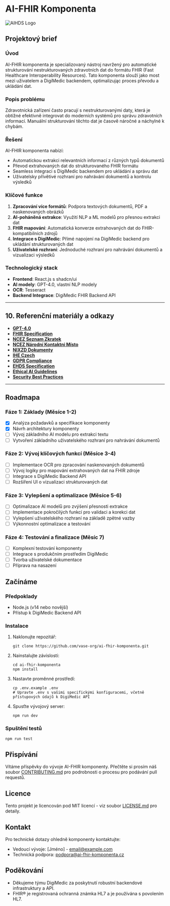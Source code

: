 # AI-FHIR Komponenta

![AIHDS Logo](https://i.ibb.co/3Y2P8t8/DALL-E-2024-07-14-14-18-27-A-clean-and-minimalistic-pixel-art-hero-image-for-the-AIHDS-platform-inte.webp)

## Projektový brief

### Úvod
AI-FHIR komponenta je specializovaný nástroj navržený pro automatické strukturování nestrukturovaných zdravotních dat do formátu FHIR (Fast Healthcare Interoperability Resources). Tato komponenta slouží jako most mezi uživatelem a DigiMedic backendem, optimalizując proces převodu a ukládání dat.

### Popis problému
Zdravotnická zařízení často pracují s nestrukturovanými daty, která je obtížné efektivně integrovat do moderních systémů pro správu zdravotních informací. Manuální strukturování těchto dat je časově náročné a náchylné k chybám.

### Řešení
AI-FHIR komponenta nabízí:
- Automatickou extrakci relevantních informací z různých typů dokumentů
- Převod extrahovaných dat do strukturovaného FHIR formátu
- Seamless integraci s DigiMedic backendem pro ukládání a správu dat
- Uživatelsky přívětivé rozhraní pro nahrávání dokumentů a kontrolu výsledků

### Klíčové funkce
1. **Zpracování více formátů**: Podpora textových dokumentů, PDF a naskenovaných obrázků
2. **AI-poháněná extrakce**: Využití NLP a ML modelů pro přesnou extrakci dat
3. **FHIR mapování**: Automatická konverze extrahovaných dat do FHIR-kompatibilních zdrojů
4. **Integrace s DigiMedic**: Přímé napojení na DigiMedic backend pro ukládání strukturovaných dat
5. **Uživatelské rozhraní**: Jednoduché rozhraní pro nahrávání dokumentů a vizualizaci výsledků

### Technologický stack
- **Frontend**: React.js s shadcn/ui
- **AI modely**: GPT-4.0, vlastní NLP modely
- **OCR**: Tesseract
- **Backend Integrace**: DigiMedic FHIR Backend API
---
  ## 10. Referenční materiály a odkazy

- **[GPT-4.0](https://openai.com/research/gpt-4)**
- **[FHIR Specification](https://build.fhir.org/)**
- **[NCEZ Seznam Zkratek](https://ncez.mzcr.cz/cs/seznam-zkratek/seznam-zkratek)**
- **[NCEZ Národní Kontaktni Místo](https://ncez.mzcr.cz/cs/narodni-kontaktni-misto-elektronickeho-zdravotnictvi/narodni-kontaktni-misto-pro-elektronicke)**
- **[NIXZD Dokumenty](https://www.nixzd.cz/dokumenty)**
- **[IHE Czech](https://www.ihe-czech.cz/)**
- **[GDPR Compliance](https://gdpr.eu/)**
- **[EHDS Specification](https://ec.europa.eu/health/ehealth/ehds_en)**
- **[Ethical AI Guidelines](https://www.acm.org/code-of-ethics)**
- **[Security Best Practices](https://www.nist.gov/topics/cybersecurity)**
---

## Roadmapa

### Fáze 1: Základy (Měsíce 1-2)
- [x] Analýza požadavků a specifikace komponenty
- [x] Návrh architektury komponenty
- [ ] Vývoj základního AI modelu pro extrakci textu
- [ ] Vytvoření základního uživatelského rozhraní pro nahrávání dokumentů

### Fáze 2: Vývoj klíčových funkcí (Měsíce 3-4)
- [ ] Implementace OCR pro zpracování naskenovaných dokumentů
- [ ] Vývoj logiky pro mapování extrahovaných dat na FHIR zdroje
- [ ] Integrace s DigiMedic Backend API
- [ ] Rozšíření UI o vizualizaci strukturovaných dat

### Fáze 3: Vylepšení a optimalizace (Měsíce 5-6)
- [ ] Optimalizace AI modelů pro zvýšení přesnosti extrakce
- [ ] Implementace pokročilých funkcí pro validaci a korekci dat
- [ ] Vylepšení uživatelského rozhraní na základě zpětné vazby
- [ ] Výkonnostní optimalizace a testování

### Fáze 4: Testování a finalizace (Měsíc 7)
- [ ] Komplexní testování komponenty
- [ ] Integrace s produkčním prostředím DigiMedic
- [ ] Tvorba uživatelské dokumentace
- [ ] Příprava na nasazení

## Začínáme

### Předpoklady
- Node.js (v14 nebo novější)
- Přístup k DigiMedic Backend API

### Instalace
1. Naklonujte repozitář:
   ```
   git clone https://github.com/vase-org/ai-fhir-komponenta.git
   ```
2. Nainstalujte závislosti:
   ```
   cd ai-fhir-komponenta
   npm install
   ```
3. Nastavte proměnné prostředí:
   ```
   cp .env.example .env
   # Upravte .env s vašimi specifickými konfiguracemi, včetně přístupových údajů k DigiMedic API
   ```
4. Spusťte vývojový server:
   ```
   npm run dev
   ```

### Spuštění testů
```
npm run test
```

## Přispívání
Vítáme příspěvky do vývoje AI-FHIR komponenty. Přečtěte si prosím náš soubor [CONTRIBUTING.md](CONTRIBUTING.md) pro podrobnosti o procesu pro podávání pull requestů.

## Licence
Tento projekt je licencován pod MIT licencí - viz soubor [LICENSE.md](LICENSE.md) pro detaily.

## Kontakt
Pro technické dotazy ohledně komponenty kontaktujte:
- Vedoucí vývoje: [Jméno] - email@example.com
- Technická podpora: podpora@ai-fhir-komponenta.cz

## Poděkování
- Děkujeme týmu DigiMedic za poskytnutí robustní backendové infrastruktury a API.
- FHIR® je registrovaná ochranná známka HL7 a je používána s povolením HL7.

